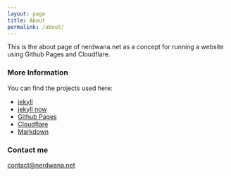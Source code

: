 ```yaml
---
layout: page
title: About
permalink: /about/
---
```


This is the about page of nerdwana.net as a concept for running a website using Github Pages and Cloudflare.


### More Information

You can find the projects used here:
- [jekyll](https://jekyllrb.com)
- [jekyll now](https://github.com/barryclark/jekyll-now)
- [Github Pages](https://pages.github.com)
- [Cloudflare](https://www.cloudflare.com)
- [Markdown](https://www.markdownguide.org)

### Contact me

[contact@nerdwana.net](mailto:contact@nerdwana.net)
